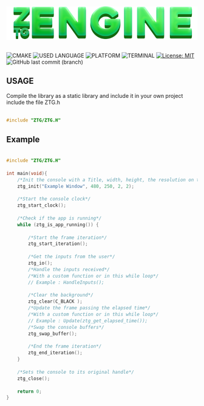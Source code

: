 ##
![LOGO](https://github.com/zLouis043/ZTG/blob/main/src/ZTG/resources/ztg_logo.png)
##
![CMAKE](https://img.shields.io/badge/CMake-064F8C?style=for-the-badge&logo=cmake&logoColor=white)
![USED LANGUAGE](https://img.shields.io/badge/C-00599C?style=for-the-badge&logo=c&logoColor=white)
![PLATFORM](https://img.shields.io/badge/Windows-0078D6?style=for-the-badge&logo=windows&logoColor=white)
![TERMINAL](https://img.shields.io/badge/windows%20terminal-4D4D4D?style=for-the-badge&logo=windows%20terminal&logoColor=white)
[![License: MIT](https://img.shields.io/badge/License-MIT-yellow.svg)](https://opensource.org/licenses/MIT)
![GitHub last commit (branch)](https://img.shields.io/github/last-commit/zLouis043/ZTG/main)

## USAGE 

Compile the library as a static library and include it in your own project include the file ZTG.h

```c

#include "ZTG/ZTG.H"

```

## Example 

```c

#include "ZTG/ZTG.H"

int main(void){
    /*Init the console with a Title, width, height, the resolution on the x axis and y axis*/
    ztg_init("Example Window", 480, 250, 2, 2);

    /*Start the console clock*/
    ztg_start_clock();
    
    /*Check if the app is running*/
    while (ztg_is_app_running()) {

        /*Start the frame iteration*/
        ztg_start_iteration();

        /*Get the inputs from the user*/
        ztg_io();
        /*Handle the inputs received*/
        /*With a custom function or in this while loop*/
        // Example : HandleInputs();

        /*Clear the background*/
        ztg_clear(C_BLACK );
        /*Update the frame passing the elapsed time*/
        /*With a custom function or in this while loop*/
        // Example : Update(ztg_get_elapsed_time());
        /*Swap the console buffers*/
        ztg_swap_buffer();
        
        /*End the frame iteration*/
        ztg_end_iteration();
    }

    /*Sets the console to its original handle*/
    ztg_close();

    return 0;
}

```
